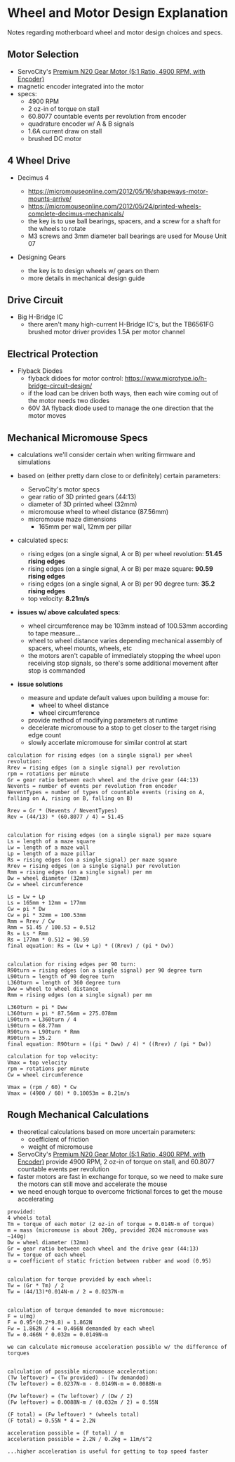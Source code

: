 # Wheel and Motor Design Explanation
Notes regarding motherboard wheel and motor design choices and specs.

## Motor Selection
- ServoCity's [Premium N20 Gear Motor (5:1 Ratio, 4900 RPM, with Encoder)](https://www.servocity.com/4900-rpm-micro-gear-motor-w-encoder/)
- magnetic encoder integrated into the motor
- specs:
  - 4900 RPM
  - 2 oz-in of torque on stall
  - 60.8077 countable events per revolution from encoder
  - quadrature encoder w/ A & B signals
  - 1.6A current draw on stall
  - brushed DC motor

## 4 Wheel Drive
- Decimus 4
  - https://micromouseonline.com/2012/05/16/shapeways-motor-mounts-arrive/
  - https://micromouseonline.com/2012/05/24/printed-wheels-complete-decimus-mechanicals/
  - the key is to use ball bearings, spacers, and a screw for a shaft for the wheels to rotate
  - M3 screws and 3mm diameter ball bearings are used for Mouse Unit 07

- Designing Gears
  - the key is to design wheels w/ gears on them
  - more details in mechanical design guide

## Drive Circuit
- Big H-Bridge IC
  - there aren't many high-current H-Bridge IC's, but the TB6561FG brushed motor driver provides 1.5A per motor channel

## Electrical Protection
- Flyback Diodes
  - flyback didoes for motor control: https://www.microtype.io/h-bridge-circuit-design/
  - if the load can be driven both ways, then each wire coming out of the motor needs two diodes
  - 60V 3A flyback diode used to manage the one direction that the motor moves


## Mechanical Micromouse Specs
- calculations we'll consider certain when writing firmware and simulations
- based on (either pretty darn close to or definitely) certain parameters:
  - ServoCity's motor specs
  - gear ratio of 3D printed gears (44:13)
  - diameter of 3D printed wheel (32mm)
  - micromouse wheel to wheel distance (87.56mm)
  - micromouse maze dimensions
    - 165mm per wall, 12mm per pillar

- calculated specs:
  - rising edges (on a single signal, A or B) per wheel revolution: **51.45 rising edges**
  - rising edges (on a single signal, A or B) per maze square: **90.59 rising edges**
  - rising edges (on a single signal, A or B) per 90 degree turn: **35.2 rising edges**
  - top velocity: **8.21m/s**
- **issues w/ above calculated specs**:
  - wheel circumference may be 103mm instead of 100.53mm according to tape measure...
  - wheel to wheel distance varies depending mechanical assembly of spacers, wheel mounts, wheels, etc
  - the motors aren't capable of immediately stopping the wheel upon receiving stop signals, so there's some additional movement after stop is commanded
- **issue solutions**
  - measure and update default values upon building a mouse for:
    - wheel to wheel distance
    - wheel circumference
  - provide method of modifying parameters at runtime
  - decelerate micromouse to a stop to get closer to the target rising edge count
  - slowly accerlate micromouse for similar control at start

```
calculation for rising edges (on a single signal) per wheel revolution:
Rrev = rising edges (on a single signal) per revolution
rpm = rotations per minute
Gr = gear ratio between each wheel and the drive gear (44:13)
Nevents = number of events per revolution from encoder
NeventTypes = number of types of countable events (rising on A, falling on A, rising on B, falling on B)

Rrev = Gr * (Nevents / NeventTypes)
Rev = (44/13) * (60.8077 / 4) = 51.45


calculation for rising edges (on a single signal) per maze square
Ls = length of a maze square
Lw = length of a maze wall
Lp = length of a maze pillar
Rs = rising edges (on a single signal) per maze square
Rrev = rising edges (on a single signal) per revolution
Rmm = rising edges (on a single signal) per mm
Dw = wheel diameter (32mm)
Cw = wheel circumference

Ls = Lw + Lp
Ls = 165mm + 12mm = 177mm
Cw = pi * Dw
Cw = pi * 32mm = 100.53mm
Rmm = Rrev / Cw
Rmm = 51.45 / 100.53 = 0.512
Rs = Ls * Rmm
Rs = 177mm * 0.512 = 90.59
final equation: Rs = (Lw + Lp) * ((Rrev) / (pi * Dw))


calculation for rising edges per 90 turn:
R90turn = rising edges (on a single signal) per 90 degree turn
L90turn = length of 90 degree turn
L360turn = length of 360 degree turn
Dww = wheel to wheel distance
Rmm = rising edges (on a single signal) per mm

L360turn = pi * Dww
L360turn = pi * 87.56mm = 275.078mm
L90turn = L360turn / 4
L90turn = 68.77mm
R90turn = L90turn * Rmm
R90turn = 35.2
final equation: R90turn = ((pi * Dww) / 4) * ((Rrev) / (pi * Dw))

calculation for top velocity:
Vmax = top velocity
rpm = rotations per minute
Cw = wheel circumference

Vmax = (rpm / 60) * Cw
Vmax = (4900 / 60) * 0.10053m = 8.21m/s
```

## Rough Mechanical Calculations
- theoretical calculations based on more uncertain parameters: 
  - coefficient of friction
  - weight of micromouse
- ServoCity's [Premium N20 Gear Motor (5:1 Ratio, 4900 RPM, with Encoder)](https://www.servocity.com/4900-rpm-micro-gear-motor-w-encoder/) provide 4900 RPM, 2 oz-in of torque on stall, and 60.8077 countable events per revolution
- faster motors are fast in exchange for torque, so we need to make sure the motors can still move and accelerate the mouse
- we need enough torque to overcome frictional forces to get the mouse accelerating

```
provided:
4 wheels total
Tm = torque of each motor (2 oz-in of torque = 0.014N-m of torque)
m = mass (micromouse is about 200g, provided 2024 micromouse was ~140g)
Dw = wheel diameter (32mm)
Gr = gear ratio between each wheel and the drive gear (44:13)
Tw = torque of each wheel
u = coefficient of static friction between rubber and wood (0.95)


calculation for torque provided by each wheel:
Tw = (Gr * Tm) / 2
Tw = (44/13)*0.014N-m / 2 = 0.0237N-m


calculation of torque demanded to move micromouse:
F = u(mg)
F = 0.95*(0.2*9.8) = 1.862N
Fw = 1.862N / 4 = 0.466N demanded by each wheel
Tw = 0.466N * 0.032m = 0.0149N-m

we can calculate micromouse acceleration possible w/ the difference of torques


calculation of possible micromouse acceleration:
(Tw leftover) = (Tw provided) - (Tw demanded)
(Tw leftover) = 0.0237N-m - 0.0149N-m = 0.0088N-m

(Fw leftover) = (Tw leftover) / (Dw / 2)
(Fw leftover) = 0.0088N-m / (0.032m / 2) = 0.55N

(F total) = (Fw leftover) * (wheels total)
(F total) = 0.55N * 4 = 2.2N

acceleration possible = (F total) / m
acceleration possible = 2.2N / 0.2kg = 11m/s^2

...higher acceleration is useful for getting to top speed faster
```